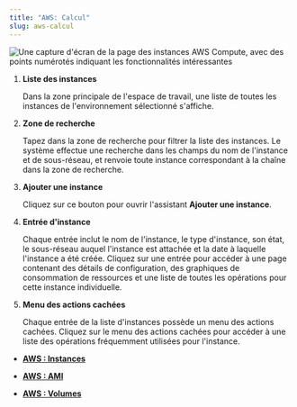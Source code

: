```yaml
---
title: "AWS: Calcul"
slug: aws-calcul
---
```



![Une capture d'écran de la page des instances AWS Compute, avec des points numérotés indiquant les fonctionnalités intéressantes](/assets/aws-compute-instancelist-numdots-en.png)

1. **Liste des instances**

     Dans la zone principale de l'espace de travail, une liste de toutes les instances de l'environnement sélectionné s'affiche.

2. **Zone de recherche**

     Tapez dans la zone de recherche pour filtrer la liste des instances. Le système effectue une recherche dans les champs du nom de l'instance et de sous-réseau, et renvoie toute instance correspondant à la chaîne dans la zone de recherche.

3. **Ajouter une instance**

     Cliquez sur ce bouton pour ouvrir l'assistant **Ajouter une instance**.

4. **Entrée d'instance**

     Chaque entrée inclut le nom de l'instance, le type d'instance, son état, le sous-réseau auquel l'instance est attachée et la date à laquelle l'instance a été créée. Cliquez sur une entrée pour accéder à une page contenant des détails de configuration, des graphiques de consommation de ressources et une liste de toutes les opérations pour cette instance individuelle.

5. **Menu des actions cachées**

     Chaque entrée de la liste d'instances possède un menu des actions cachées. Cliquez sur le menu des actions cachées pour accéder à une liste des opérations fréquemment utilisées pour l'instance.


-   **[AWS : Instances](aws-instances.md)**  

-   **[AWS : AMI](aws-amis.md)**  

-   **[AWS : Volumes](aws-volumes.md)**  


